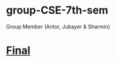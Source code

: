 # group-CSE-7th-sem
Group Member (Antor, Jubayer &amp; Sharmin)
# [Final](https://github.com/antor92/group-CSE-7th-sem/tree/master/Final)
